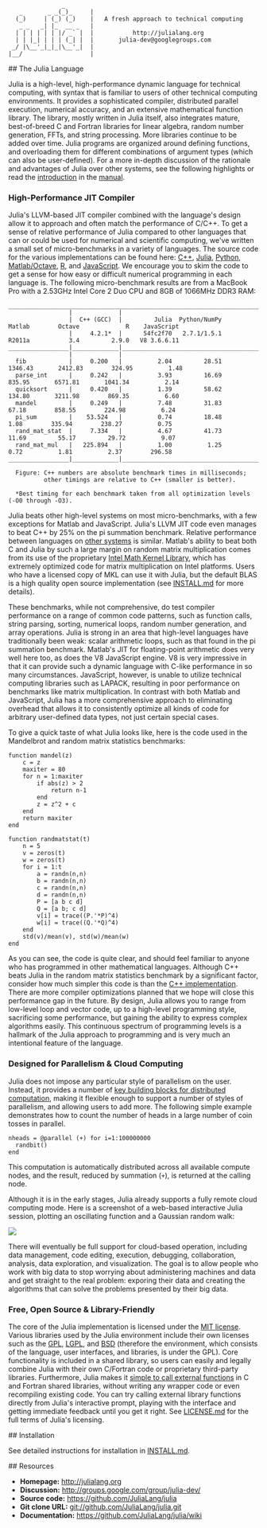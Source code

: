 <a name="banner"/>

                   _
       _       _ _(_)_     |
      (_)     | (_) (_)    |   A fresh approach to technical computing
       _ _   _| |_  __ _   |
      | | | | | | |/ _` |  |           http://julialang.org
      | | |_| | | | (_| |  |       julia-dev@googlegroups.com
     _/ |\__'_|_|_|\__'_|  |
    |__/                   |


<a name="The-Julia-Language"/>
## The Julia Language

Julia is a high-level, high-performance dynamic language for technical computing, with syntax that is familiar to users of other technical computing environments.
It provides a sophisticated compiler, distributed parallel execution, numerical accuracy, and an extensive mathematical function library.
The library, mostly written in Julia itself, also integrates mature, best-of-breed C and Fortran libraries for linear algebra, random number generation, FFTs, and string processing.
More libraries continue to be added over time.
Julia programs are organized around defining functions, and overloading them for different combinations of argument types (which can also be user-defined).
For a more in-depth discussion of the rationale and advantages of Julia over other systems, see the following highlights or read the [introduction](https://github.com/JuliaLang/julia/wiki/Introduction) in the [manual](https://github.com/JuliaLang/julia/wiki/).

### High-Performance JIT Compiler

Julia's LLVM-based JIT compiler combined with the language's design allow it to approach and often match the performance of C/C++.
To get a sense of relative performance of Julia compared to other languages that can or could be used for numerical and scientific computing, we've written a small set of micro-benchmarks in a variety of languages.
The source code for the various implementations can be found here:
[C++](https://github.com/JuliaLang/julia/blob/master/test/perf.cpp#L1),
[Julia](https://github.com/JuliaLang/julia/blob/master/test/perf.j#L1),
[Python](https://github.com/JuliaLang/julia/blob/master/test/perf.py#L1),
[Matlab/Octave](https://github.com/JuliaLang/julia/blob/master/test/perf.m#L1),
[R](https://github.com/JuliaLang/julia/blob/master/test/perf.R#L1), and 
[JavaScript](https://github.com/JuliaLang/julia/blob/master/test/perf.js#L1).
We encourage you to skim the code to get a sense for how easy or difficult numerical programming in each language is.
The following micro-benchmark results are from a MacBook Pro with a 2.53GHz Intel Core 2 Duo CPU and 8GB of 1066MHz DDR3 RAM:

    ______________________________________________________________________________________________________________________
                     |             |
                     |  C++ (GCC)  |         Julia  Python/NumPy        Matlab        Octave             R    JavaScript
                     |     4.2.1*  |      54fc2f70   2.7.1/1.5.1        R2011a           3.4         2.9.0   V8 3.6.6.11
    _________________|_____________|______________________________________________________________________________________
                     |             |
      fib            |     0.200   |          2.04         28.51       1346.43       2412.83        324.95          1.48
      parse_int      |     0.242   |          3.93         16.69        835.95       6571.81       1041.34          2.14
      quicksort      |     0.420   |          1.39         58.62        134.80       3211.98        869.35          6.60
      mandel         |     0.249   |          7.48         31.83         67.18        858.55        224.98          6.24
      pi_sum         |    53.524   |          0.74         18.48          1.08        335.94        238.27          0.75
      rand_mat_stat  |     7.334   |          4.67         41.73         11.69         55.17         29.72          9.07
      rand_mat_mul   |   225.894   |          1.00          1.25          0.72          1.81          2.37        296.58
    _________________|_____________|______________________________________________________________________________________

      Figure: C++ numbers are absolute benchmark times in milliseconds;
              other timings are relative to C++ (smaller is better).

      *Best timing for each benchmark taken from all optimization levels (-O0 through -O3).

Julia beats other high-level systems on most micro-benchmarks, with a few exceptions for Matlab and JavaScript.
Julia's LLVM JIT code even manages to beat C++ by 25% on the pi summation benchmark.
Relative performance between languages on [other systems](https://github.com/JuliaLang/julia/blob/master/INSTALL.md#Supported-Platforms) is similar.
Matlab's ability to beat both C and Julia by such a large margin on random matrix multiplication comes from its use of the proprietary [Intel Math Kernel Library](http://en.wikipedia.org/wiki/Math_Kernel_Library), which has extremely optimized code for matrix multiplication on Intel platforms.
Users who have a licensed copy of MKL can use it with Julia, but the default BLAS is a high quality open source implementation (see <a href="https://github.com/JuliaLang/julia/blob/master/INSTALL.md#Required-Build-Tools-External-Libraries">INSTALL.md</a> for more details).

These benchmarks, while not comprehensive, do test compiler performance on a range of common code patterns, such as function calls, string parsing, sorting, numerical loops, random number generation, and array operations.
Julia is strong in an area that high-level languages have traditionally been weak:
scalar arithmetic loops, such as that found in the pi summation benchmark.
Matlab's JIT for floating-point arithmetic does very well here too, as does the V8 JavaScript engine.
V8 is very impressive in that it can provide such a dynamic language with C-like performance in so many circumstances.
JavaScript, however, is unable to utilize technical computing libraries such as LAPACK, resulting in poor performance on benchmarks like matrix multiplication.
In contrast with both Matlab and JavaScript, Julia has a more comprehensive approach to eliminating overhead that allows it to consistently optimize all kinds of code for arbitrary user-defined data types, not just certain special cases.

To give a quick taste of what Julia looks like, here is the code used in the Mandelbrot and random matrix statistics benchmarks:

```
function mandel(z)
    c = z
    maxiter = 80
    for n = 1:maxiter
        if abs(z) > 2
            return n-1
        end
        z = z^2 + c
    end
    return maxiter
end

function randmatstat(t)
    n = 5
    v = zeros(t)
    w = zeros(t)
    for i = 1:t
        a = randn(n,n)
        b = randn(n,n)
        c = randn(n,n)
        d = randn(n,n)
        P = [a b c d]
        Q = [a b; c d]
        v[i] = trace((P.'*P)^4)
        w[i] = trace((Q.'*Q)^4)
    end
    std(v)/mean(v), std(w)/mean(w)
end
```

As you can see, the code is quite clear, and should feel familiar to anyone who has programmed in other mathematical languages.
Although C++ beats Julia in the random matrix statistics benchmark by a significant factor, consider how much simpler this code is than the [C++ implementation](https://github.com/JuliaLang/julia/blob/master/test/perf.cpp#L137).
There are more compiler optimizations planned that we hope will close this performance gap in the future.
By design, Julia allows you to range from low-level loop and vector code, up to a high-level programming style, sacrificing some performance, but gaining the ability to express complex algorithms easily.
This continuous spectrum of programming levels is a hallmark of the Julia approach to programming and is very much an intentional feature of the language.

### Designed for Parallelism & Cloud Computing

Julia does not impose any particular style of parallelism on the user.
Instead, it provides a number of [key building blocks for distributed computation](https://github.com/JuliaLang/julia/wiki/Parallel-Computing), making it flexible enough to support a number of styles of parallelism, and allowing users to add more.
The following simple example demonstrates how to count the number of heads in a large number of coin tosses in parallel.

    nheads = @parallel (+) for i=1:100000000
      randbit()
    end

This computation is automatically distributed across all available compute nodes, and the result, reduced by summation (`+`), is returned at the calling node.

Although it is in the early stages, Julia already supports a fully remote cloud computing mode.
Here is a screenshot of a web-based interactive Julia session, plotting an oscillating function and a Gaussian random walk:

<a href="http://julialang.github.com/misc/web_repl.png"><img src="http://julialang.github.com/misc/web_repl.png"/></a>

There will eventually be full support for cloud-based operation, including data management, code editing, execution, debugging, collaboration, analysis, data exploration, and visualization.
The goal is to allow people who work with big data to stop worrying about administering machines and data and get straight to the real problem:
exporing their data and creating the algorithms that can solve the problems presented by their big data.

### Free, Open Source & Library-Friendly

The core of the Julia implementation is licensed under the [MIT license][MIT].
Various libraries used by the Julia environment include their own licenses such as the [GPL], [LGPL], and [BSD] (therefore the environment, which consists of the language, user interfaces, and libraries, is under the GPL).
Core functionality is included in a shared library, so users can easily and legally combine Julia with their own C/Fortran code or proprietary third-party libraries.
Furthermore, Julia makes it [simple to call external functions](https://github.com/JuliaLang/julia/wiki/Calling-C-and-Fortran-Code) in C and Fortran shared libraries, without writing any wrapper code or even recompiling existing code.
You can try calling external library functions directly from Julia's interactive prompt, playing with the interface and getting immediate feedback until you get it right.
See [LICENSE.md](https://github.com/JuliaLang/julia/blob/master/LICENSE.md) for the full terms of Julia's licensing.

[MIT]:  http://en.wikipedia.org/wiki/MIT_License
[GPL]:  http://en.wikipedia.org/wiki/GNU_General_Public_License
[LGPL]: http://en.wikipedia.org/wiki/GNU_Lesser_General_Public_License
[BSD]:  http://en.wikipedia.org/wiki/BSD_licenses

<a name="Installation"/>
## Installation

See detailed instructions for installation in [INSTALL.md](https://github.com/JuliaLang/julia/blob/master/INSTALL.md).

<a name="Resources"/>
## Resources

- **Homepage:** <http://julialang.org>
- **Discussion:** <http://groups.google.com/group/julia-dev/>
- **Source code:** <https://github.com/JuliaLang/julia>
- **Git clone URL:** <git://github.com/JuliaLang/julia.git>
- **Documentation:** <https://github.com/JuliaLang/julia/wiki>


